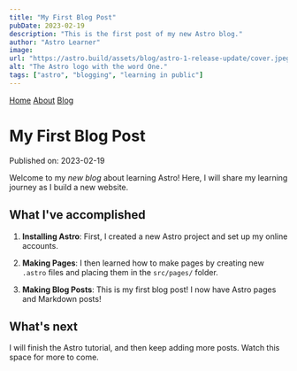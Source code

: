 ```yaml
---
title: "My First Blog Post"
pubDate: 2023-02-19
description: "This is the first post of my new Astro blog."
author: "Astro Learner"
image:
url: "https://astro.build/assets/blog/astro-1-release-update/cover.jpeg"
alt: "The Astro logo with the word One."
tags: ["astro", "blogging", "learning in public"]
---
```


<a href='/'>Home</a>
<a href='/about'>About</a>
<a href='/blog'>Blog</a>

# My First Blog Post

Published on: 2023-02-19

Welcome to my _new blog_ about learning Astro! Here, I will share my learning journey as I build a new website.

## What I've accomplished

1. **Installing Astro**: First, I created a new Astro project and set up my online accounts.

2. **Making Pages**: I then learned how to make pages by creating new `.astro` files and placing them in the `src/pages/` folder.

3. **Making Blog Posts**: This is my first blog post! I now have Astro pages and Markdown posts!

## What's next

I will finish the Astro tutorial, and then keep adding more posts. Watch this space for more to come.

